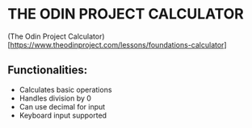 # THE ODIN PROJECT CALCULATOR

(The Odin Project Calculator)[https://www.theodinproject.com/lessons/foundations-calculator]

## Functionalities:

- Calculates basic operations
- Handles division by 0 
- Can use decimal for input
- Keyboard input supported